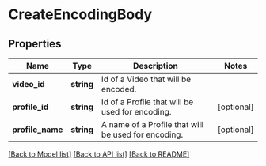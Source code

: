 # CreateEncodingBody

## Properties
Name | Type | Description | Notes
------------ | ------------- | ------------- | -------------
**video_id** | **string** | Id of a Video that will be encoded. | 
**profile_id** | **string** | Id of a Profile that will be used for encoding. | [optional] 
**profile_name** | **string** | A name of a Profile that will be used for encoding. | [optional] 

[[Back to Model list]](../README.md#documentation-for-models) [[Back to API list]](../README.md#documentation-for-api-endpoints) [[Back to README]](../README.md)


